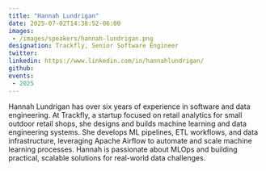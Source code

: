 ```yaml
---
title: "Hannah Lundrigan"
date: 2025-07-02T14:38:52-06:00
images: 
 - /images/speakers/hannah-lundrigan.png
designation: Trackfly, Senior Software Engineer
twitter: 
linkedin: https://www.linkedin.com/in/hannahlundrigan/
github: 
events:
 - 2025
---
```


Hannah Lundrigan has over six years of experience in software and data engineering. At Trackfly, a startup focused on retail analytics for small outdoor retail shops, she designs and builds machine learning and data engineering systems. She develops ML pipelines, ETL workflows, and data infrastructure, leveraging Apache Airflow to automate and scale machine learning processes. Hannah is passionate about MLOps and building practical, scalable solutions for real-world data challenges.


